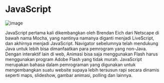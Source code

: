# JavaScript

![image](https://encrypted-tbn0.gstatic.com/images?q=tbn:ANd9GcS7uwLyomLuj-z2wdukzRfaViu2o_urpD0h8eOGOdtcLQ&s)

JavaScript pertama kali dikembangkan oleh Brendan Eich dari Netscape di bawah nama Mocha, yang nantinya namanya diganti menjadi LiveScript, dan akhirnya menjadi JavaScript. Navigator sebelumnya telah mendukung Java untuk lebih bisa dimanfaatkan para pemrogram yang non-Java.
Dengan interaktif lain di web, Animasi bisa saja menggunakan Flash harus menggunakan program Adobe Flash yang tidak murah.
JavaScript merupakan bahasa dalam pemrograman yang digunakan untuk mengembangkan suatu website supaya lebih tersusun rapi secara dinamis
seperti maps, slideshow, gambar animasi, polling dan lainnya. 
